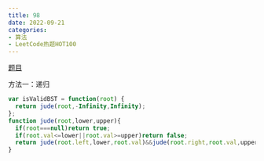 ```yaml
---
title: 98
date: 2022-09-21
categories:
- 算法
- LeetCode热题HOT100
---
```


[题目](https://leetcode.cn/problems/validate-binary-search-tree/)

方法一：递归
```js
var isValidBST = function(root) {
  return jude(root,-Infinity,Infinity);
};
function jude(root,lower,upper){
  if(root===null)return true;
  if(root.val<=lower||root.val>=upper)return false;
  return jude(root.left,lower,root.val)&&jude(root.right,root.val,upper);
}
```